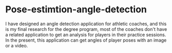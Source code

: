 # Pose-estimtion-angle-detection
I have designed an angle detection application for athletic coaches, and this is my final research for the degree program, most of the coaches don't have a related application to get an analysis for players in their practice sessions. In the present, this application can get angles of player poses with an image or a video.
